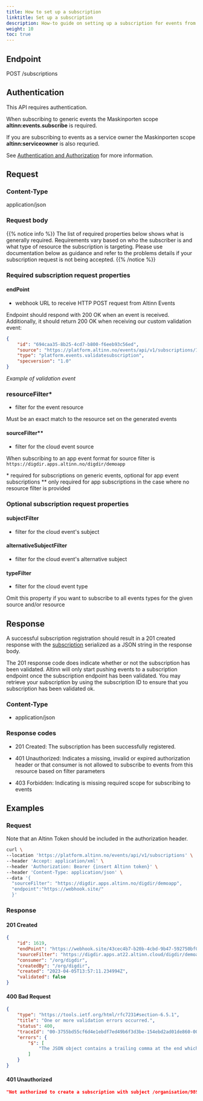```yaml
---
title: How to set up a subscription
linktitle: Set up a subscription
description: How-to guide on setting up a subscription for events from a specific resource
weight: 10
toc: true
---
```



## Endpoint

POST /subscriptions

## Authentication

This API requires authentication.

When subscribing to generic events the Maskinporten scope __altinn:events.subscribe__ is required.

If you are subscribing to events as a service owner the Maskinporten scope __altinn:serviceowner__ is also requried. 

See [Authentication and Authorization](../../../api/#authentication--authorization) for more information.


## Request

### Content-Type
application/json

### Request body

{{% notice info %}}
The list of required properties below shows what is generally required.
Requirements vary based on who the subscriber is and what type of resource
the subscription is targeting. Please use documentation below as guidance and refer to the problems details
if your subscription request is not being accepted.
{{% /notice %}}

### Required subscription request properties

#### endPoint
- webhook URL to receive HTTP POST request from Altinn Events

Endpoint should respond with 200 OK when an event is received. 
Additionally, it should return 200 OK when receiving our custom validation event:


```json
{
    "id": "694caa35-8b25-4cd7-b800-f6eeb93c56ed",
    "source": "https://platform.altinn.no/events/api/v1/subscriptions/1234",
    "type": "platform.events.validatesubscription",
    "specversion": "1.0"
}
```
_Example of validation event_

### resourceFilter*
- filter for the event resource

Must be an exact match to the resource set on the generated events
#### sourceFilter**
- filter for the cloud event source

When subscribing to an app event format for source filter is `https://digdir.apps.altinn.no/digdir/demoapp`

\* required for subscriptions on generic events, optional for app event subscriptions
\** only required for app subscriptions in the case where no resource filter is provided 

### Optional subscription request properties

#### subjectFilter
- filter for the cloud event's subject

#### alternativeSubjectFilter
- filter for the cloud event's alternative subject

#### typeFilter
- filter for the cloud event type

Omit this property if you want to subscribe to all events types for the given source and/or resource

## Response

A successful subscription registration should result in a 201 created response with the
[subscription](https://raw.githubusercontent.com/Altinn/altinn-events/main/src/Events/Models/Subscription.cs)
serialized as a JSON string in the response body.

The 201 response code does indicate whether or not the subscription has been validated.
Altinn will only start pushing events to a subscription endpoint once the subscription endpoint has been validated.
You may retrieve your subscription by using the subscription ID to ensure that you subscription has been validated ok.


### Content-Type
- application/json

### Response codes
- 201 Created: The subscription has been successfully registered.



- 401 Unauthorized: Indicates a missing, invalid or expired authorization header or that consumer is not allowed
  to subscribe to events from this resource based on filter parameters
- 403 Forbidden: Indicating is missing required scope for subscribing to events

## Examples

### Request

Note that an Altinn Token should be included in the authorization header.

```bash
curl \
--location 'https://platform.altinn.no/events/api/v1/subscriptions' \
--header 'Accept: application/xml' \
--header 'Authorization: Bearer {insert Altinn token}' \
--header 'Content-Type: application/json' \
--data '{
  "sourceFilter": "https://digdir.apps.altinn.no/digdir/demoapp",
  "endpoint":"https://webhook.site/"
  }'
```

### Response

#### 201 Created
```json
{
    "id": 1619,
    "endPoint": "https://webhook.site/43cec4b7-b20b-4cbd-9b47-592750bf06d1",
    "sourceFilter": "https://digdir.apps.at22.altinn.cloud/digdir/demoapp",
    "consumer": "/org/digdir",
    "createdBy": "/org/digdir",
    "created": "2023-04-05T13:57:11.234994Z",
    "validated": false
}
```

#### 400 Bad Request
```json
{
    "type": "https://tools.ietf.org/html/rfc7231#section-6.5.1",
    "title": "One or more validation errors occurred.",
    "status": 400,
    "traceId": "00-3755bd55cf6d4e1ebdf7ed49b6f3d3be-154ebd2ad01de860-00",
    "errors": {
        "$": [
            "The JSON object contains a trailing comma at the end which is not supported in this mode. Change the reader options. Path: $ | LineNumber: 2 | BytePositionInLine: 2."
        ]
    }
}
```

#### 401 Unauthorized
```json
"Not authorized to create a subscription with subject /organisation/989271156"
```
